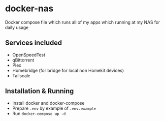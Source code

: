 # docker-nas

Docker compose file which runs all of my apps which running at my NAS for daily usage

## Services included

- OpenSpeedTest
- qBittorrent
- Plex
- Homebridge (for bridge for local non Homekit devices)
- Tailscale

## Installation & Running

- Install docker and docker-compose
- Prepare `.env` by example of `.env.example`
- Run `docker-compose up -d`
